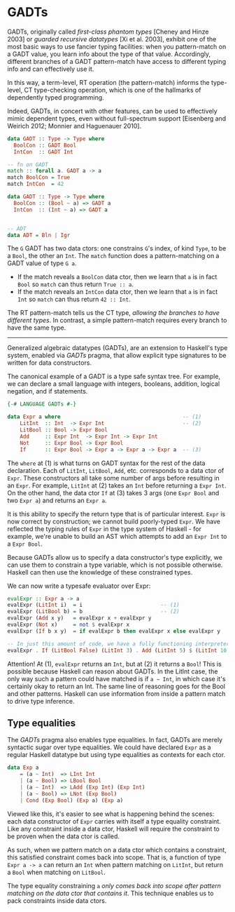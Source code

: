 # GADTs

GADTs, originally called *first-class phantom types* [Cheney and Hinze 2003] or *guarded recursive datatypes* [Xi et al. 2003], exhibit one of the most basic ways to use fancier typing facilities: when you pattern-match on a GADT value, you learn info about the type of that value. Accordingly, different branches of a GADT pattern-match have access to different typing info and can effectively use it.

In this way, a term-level, RT operation (the pattern-match) informs the type-level, CT type-checking operation, which is one of the hallmarks of dependently typed programming.

Indeed, GADTs, in concert with other features, can be used to effectively mimic dependent types, even without full-spectrum support [Eisenberg and Weirich 2012; Monnier and Haguenauer 2010].

```hs
data GADT :: Type -> Type where
  BoolCon :: GADT Bool
  IntCon  :: GADT Int

-- fn on GADT
match :: forall a. GADT a -> a
match BoolCon = True
match IntCon  = 42

data GADT :: Type -> Type where
  BoolCon :: (Bool ~ a) => GADT a
  IntCon  :: (Int ~ a) => GADT a


-- ADT
data ADT = Bln | Igr
```

The `G` GADT has two data ctors: one constrains `G`'s index, of kind `Type`, to be a `Bool`, the other an `Int`. The `match` function does a pattern-matching on a GADT value of type `G a`.
* If the match reveals a `BoolCon` data ctor, then we learn that `a` is in fact `Bool` so `match` can thus return `True :: a`.
* If the match reveals an `IntCon` data ctor, then we learn that `a` is in fact `Int` so `match` can thus return `42 :: Int`.

The RT pattern-match tells us the CT type, *allowing the branches to have different types*. In contrast, a simple pattern-match requires every branch to have the same type.







---

Generalized algebraic datatypes (GADTs), are an extension to Haskell's type system, enabled via *GADTs* pragma, that allow explicit type signatures to be written for data constructors.


The canonical example of a GADT is a type safe syntax tree. For example, we can declare a small language with integers, booleans, addition, logical negation, and if statements.

```hs
{-# LANGUAGE GADTs #-}

data Expr a where                                       -- (1)
    LitInt  :: Int  -> Expr Int                         -- (2)
    LitBool :: Bool -> Expr Bool
    Add     :: Expr Int  -> Expr Int -> Expr Int
    Not     :: Expr Bool -> Expr Bool
    If      :: Expr Bool -> Expr a -> Expr a -> Expr a  -- (3)
```

The `where` at (1) is what turns on GADT syntax for the rest of the data declaration. Each of `LitInt`, `LitBool`, `Add`, etc. corresponds to a data ctor of `Expr`. These constructors all take some number of args before resulting in an `Expr`. For example, `LitInt` at (2) takes an `Int` before returning a `Expr Int`. On the other hand, the data ctor `If` at (3) takes 3 args (one `Expr Bool` and two `Expr a`) and returns an `Expr a`.

It is this ability to specify the return type that is of particular interest. `Expr` is now correct by construction; we cannot build poorly-typed `Expr`. We have reflected the typing rules of `Expr` in the type system of Haskell - for example, we're unable to build an AST which attempts to add an `Expr Int` to a `Expr Bool`.

Because GADTs allow us to specify a data constructor's type explicitly, we can use them to constrain a type variable, which is not possible otherwise. Haskell can then use the knowledge of these constrained types.

We can now write a typesafe evaluator over Expr:

```hs
evalExpr :: Expr a -> a
evalExpr (LitInt i)  = i                         -- (1)
evalExpr (LitBool b) = b                         -- (2)
evalExpr (Add x y)   = evalExpr x + evalExpr y
evalExpr (Not x)     = not $ evalExpr x
evalExpr (If b x y)  = if evalExpr b then evalExpr x else evalExpr y

-- In just this amount of code, we have a fully functioning interpreter:
evalExpr . If (LitBool False) (LitInt 3) . Add (LitInt 5) $ (LitInt 10)
```

Attention! At (1), `evalExpr` returns an `Int`, but at (2) it returns a `Bool`! This is possible because Haskell can reason about GADTs. In the LitInt case, the only way such a pattern could have matched is if `a ∼ Int`, in which case it's certainly okay to return an Int. The same line of reasoning goes for the Bool and other patterns. Haskell can use information from inside a pattern match to drive type inference.

## Type equalities

The *GADTs* pragma also enables type equalities. In fact, GADTs are merely syntactic sugar over type equalities. We could have declared `Expr` as a regular Haskell datatype but using type equalities as contexts for each ctor.

```hs
data Exp a
    = (a ~ Int)  => LInt Int
    | (a ~ Bool) => LBool Bool
    | (a ~ Int)  => LAdd (Exp Int) (Exp Int)
    | (a ~ Bool) => LNot (Exp Bool)
    | Cond (Exp Bool) (Exp a) (Exp a)
```

Viewed like this, it's easier to see what is happening behind the scenes: each data constructor of `Expr` carries with itself a type equality constraint. Like any constraint inside a data ctor, Haskell will require the constraint to be proven when the data ctor is called.

As such, when we pattern match on a data ctor which contains a constraint, this satisfied constraint comes back into scope. That is, a function of type 
`Expr a -> a` can return an `Int` when pattern matching on `LitInt`, but return a `Bool` when matching on `LitBool`.

The type equality constraining `a` *only comes back into scope after pattern matching on the data ctor that contains it*. This technique enables us to pack constraints inside data ctors.
